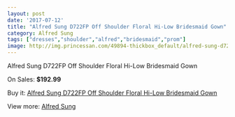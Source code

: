 ```yaml
---
layout: post
date: '2017-07-12'
title: "Alfred Sung D722FP Off Shoulder Floral Hi-Low Bridesmaid Gown"
category: Alfred Sung
tags: ["dresses","shoulder","alfred","bridesmaid","prom"]
image: http://img.princessan.com/49894-thickbox_default/alfred-sung-d722fp-off-shoulder-floral-hi-low-bridesmaid-gown.jpg
---
```

Alfred Sung D722FP Off Shoulder Floral Hi-Low Bridesmaid Gown

On Sales: **$192.99**
<a href="https://www.princessan.com/en/alfred-sung/22500-alfred-sung-d722fp-off-shoulder-floral-hi-low-bridesmaid-gown.html"><amp-img layout="responsive" width="600" height="600" src="//img.princessan.com/49894-thickbox_default/alfred-sung-d722fp-off-shoulder-floral-hi-low-bridesmaid-gown.jpg" alt="Alfred Sung D722FP Off Shoulder Floral Hi-Low Bridesmaid Gown 0" /></a>
<a href="https://www.princessan.com/en/alfred-sung/22500-alfred-sung-d722fp-off-shoulder-floral-hi-low-bridesmaid-gown.html"><amp-img layout="responsive" width="600" height="600" src="//img.princessan.com/49895-thickbox_default/alfred-sung-d722fp-off-shoulder-floral-hi-low-bridesmaid-gown.jpg" alt="Alfred Sung D722FP Off Shoulder Floral Hi-Low Bridesmaid Gown 1" /></a>

Buy it: [Alfred Sung D722FP Off Shoulder Floral Hi-Low Bridesmaid Gown](https://www.princessan.com/en/alfred-sung/22500-alfred-sung-d722fp-off-shoulder-floral-hi-low-bridesmaid-gown.html "Alfred Sung D722FP Off Shoulder Floral Hi-Low Bridesmaid Gown")

View more: [Alfred Sung](https://www.princessan.com/en/191-alfred-sung "Alfred Sung")